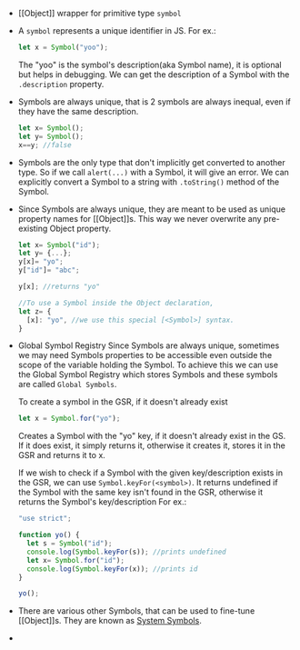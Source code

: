 - [[Object]] wrapper for primitive type ``symbol``
- A ``symbol`` represents a unique identifier in JS.
  For ex.:
  ```js
  let x = Symbol("yoo");
  ```
  The "yoo" is the symbol's description(aka Symbol name), it is optional but helps in debugging.
  We can get the description of a Symbol with the ``.description`` property.
- Symbols are always unique, that is 2 symbols are always inequal, even if they have the same description.
  ```js
  let x= Symbol();
  let y= Symbol();
  x==y; //false
  ```
- Symbols are the only type that don't implicitly get converted to another type.
  So if we call ``alert(...)`` with a Symbol, it will give an error. We can explicitly convert a Symbol to a string with ``.toString()`` method of the Symbol.
- Since Symbols are always unique, they are meant to be used as unique property names for [[Object]]s. This way we never overwrite any pre-existing Object property.
  ```js
  let x= Symbol("id");
  let y= {...};
  y[x]= "yo";
  y["id"]= "abc";
  
  y[x]; //returns "yo"
  
  //To use a Symbol inside the Object declaration,
  let z= {
    [x]: "yo", //we use this special [<Symbol>] syntax.
  }
  ```
- Global Symbol Registry
  Since Symbols are always unique, sometimes we may need Symbols properties to be accessible even outside the scope of the variable holding the Symbol.
  To achieve this we can use the Global Symbol Registry which stores Symbols and these symbols are called ``Global Symbols``.
  
  To create a symbol in the GSR, if it doesn't already exist 
  ```js
  let x = Symbol.for("yo");
  ```
  Creates a Symbol with the "yo" key, if it doesn't already exist in the GS. If it does exist, it simply returns it, otherwise it creates it, stores it in the GSR and returns it to x.
  
  If we wish to check if a Symbol with the given key/description exists in the GSR, we can use ``Symbol.keyFor(<symbol>)``. It returns undefined if the Symbol with the same key isn't found in the GSR, otherwise it returns the Symbol's key/description
  For ex.:
  ```js
  "use strict";
  
  function yo() {
    let s = Symbol("id");
    console.log(Symbol.keyFor(s)); //prints undefined
    let x= Symbol.for("id");
    console.log(Symbol.keyFor(x)); //prints id
  }
  
  yo();
  ```
- There are various other Symbols, that can be used to fine-tune [[Object]]s.
  They are known as [System Symbols](https://tc39.es/ecma262/#sec-well-known-symbols).
-
